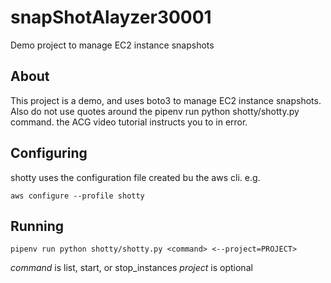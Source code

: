 # snapShotAlayzer30001
Demo project to manage EC2 instance snapshots


## About

This project is a demo, and uses boto3 to manage EC2 instance snapshots. Also do not use quotes around the pipenv run python shotty/shotty.py command. the ACG video tutorial instructs you to in error.

## Configuring

shotty uses the configuration file created bu the aws cli. e.g.

`aws configure --profile shotty`

## Running

`pipenv run python shotty/shotty.py <command> <--project=PROJECT>`

*command* is list, start, or stop_instances
*project* is optional
